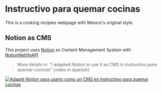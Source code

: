 # Instructivo para quemar cocinas

This is a cooking recipies webpage with Mexico's original style.

## Notion as CMS

This project uses [Notion](http://notion.so/) as Content Management System with [NotionNetlifyAPI](https://github.com/JorgeArreolaS/NotionNetlifyAPI)

> More details in: "I adapted Notion to use it as CMS in *Instructivo para quemar cocinas*" (video in spanish)

[![Adapté Notion para usarlo como un CMS en Instructivo para quemar cocinas](https://i.imgur.com/YhPOyOQ.jpg)](http://www.youtube.com/watch?v=Wp8-FxVpMsk "Adapté Notion para usarlo como un CMS en Instructivo para quemar cocinas")
